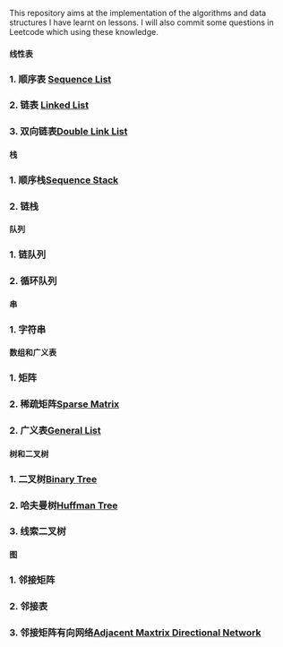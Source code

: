 This repository aims at the implementation of the algorithms and data structures I have learnt on lessons.
I will also commit some questions in Leetcode which using these knowledge.


#### 线性表
### 1. 顺序表 [Sequence List](https://github.com/codingClaire/the-love-of-algorithm/blob/master/1.Sequence%20List.cpp)
### 2. 链表 [Linked List](https://github.com/codingClaire/the-love-of-algorithm/blob/master/2.%20Linked%20List.cpp)
### 3. 双向链表[Double Link List](https://github.com/codingClaire/the-love-of-algorithm/blob/master/4.DoubleLinkList.cpp)

#### 栈
### 1. 顺序栈[Sequence Stack](https://github.com/codingClaire/the-love-of-algorithm/blob/master/3.%20Sequence%20Stack.cpp)
### 2. 链栈

#### 队列
### 1. 链队列
### 2. 循环队列

#### 串
### 1. 字符串

#### 数组和广义表
### 1. 矩阵
### 2. 稀疏矩阵[Sparse Matrix](https://github.com/codingClaire/the-love-of-algorithm/blob/master/5.Sparse%20Matrix.cpp)
### 2. 广义表[General List](https://github.com/codingClaire/the-love-of-algorithm/blob/master/6.General%20List.cpp)

#### 树和二叉树
### 1. 二叉树[Binary Tree](https://github.com/codingClaire/the-love-of-algorithm/blob/master/7.BinaryTree.cpp)
### 2. 哈夫曼树[Huffman Tree](https://github.com/codingClaire/the-love-of-algorithm/blob/master/8.HuffmanTree.cpp)
### 3. 线索二叉树

#### 图
### 1. 邻接矩阵
### 2. 邻接表
### 3. 邻接矩阵有向网络[Adjacent Maxtrix Directional Network](https://github.com/codingClaire/the-love-of-algorithm/blob/master/8.HuffmanTree.cpp)
